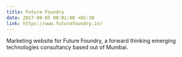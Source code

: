 ```yaml
---
title: Future Foundry
date: 2017-09-05 00:01:00 +05:30
link: https://www.futurefoundry.in/
---
```


Marketing website for Future Foundry, a forward thinking emerging technologies consultancy based out of Mumbai.